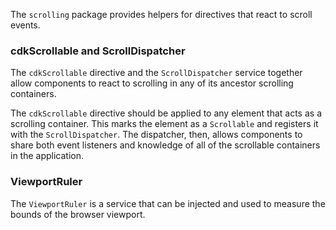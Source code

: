 The `scrolling` package provides helpers for directives that react to scroll events.

### cdkScrollable and ScrollDispatcher
The `cdkScrollable` directive and the `ScrollDispatcher` service together allow components to
react to scrolling in any of its ancestor scrolling containers.

The `cdkScrollable` directive should be applied to any element that acts as a scrolling container.
This marks the element as a `Scrollable` and registers it with the `ScrollDispatcher`. The
dispatcher, then, allows components to share both event listeners and knowledge of all of the
scrollable containers in the application.

### ViewportRuler
The `ViewportRuler` is a service that can be injected and used to measure the bounds of the browser
viewport.